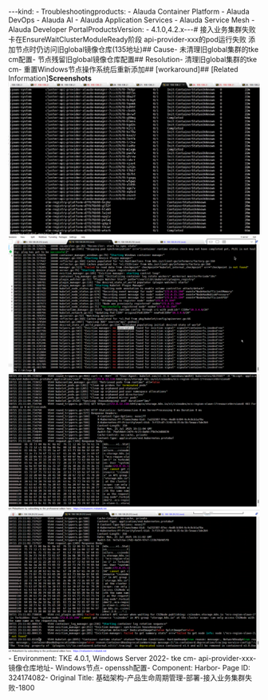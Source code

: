 ---kind:   - Troubleshootingproducts:    - Alauda Container Platform   - Alauda DevOps   - Alauda AI   - Alauda Application Services   - Alauda Service Mesh   - Alauda Developer PortalProductsVersion:   - 4.1.0,4.2.x---<!-- A type of document that involves encountering a fault, diag...it, performing root cause analysis, and providing solutions. --># 接入业务集群失败卡在EnsureWaitClusterModuleReady阶段 api-provider-xxx的pod运行失败 添加节点时仍访问旧global镜像仓库(135地址)## Cause- 未清理旧global集群的tke cm配置- 节点残留旧global镜像仓库配置## Resolution- 清理旧global集群的tke cm- 重置Windows节点操作系统后重新添加## [workaround]## [Related Information]**Screenshots**![](assets/ji-chu-jia-gou-chan-pin-sheng-ming-zhou-qi-guan-li-bu-shu-jie-ru-ye-wu-ji-qun-sh/1753108990_99781_f91ae8_1.png)![](assets/ji-chu-jia-gou-chan-pin-sheng-ming-zhou-qi-guan-li-bu-shu-jie-ru-ye-wu-ji-qun-sh/mceclip4_1753129537632_08jvs.png)![](assets/ji-chu-jia-gou-chan-pin-sheng-ming-zhou-qi-guan-li-bu-shu-jie-ru-ye-wu-ji-qun-sh/mceclip3_1753129530842_130rs.png)![](assets/ji-chu-jia-gou-chan-pin-sheng-ming-zhou-qi-guan-li-bu-shu-jie-ru-ye-wu-ji-qun-sh/mceclip2_1753129525359_egctg.png)- Environment: TKE 4.0.1, Windows Server 2022- tke cm- api-provider-xxx- 镜像仓库地址- Windows节点- openssh配置- Component: Harbor- Page ID: 324174082- Original Title: 基础架构-产品生命周期管理-部署-接入业务集群失败-1800